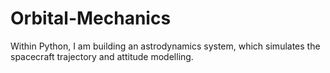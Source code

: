 ﻿# Orbital-Mechanics

Within Python, I am building an astrodynamics system, which simulates the spacecraft trajectory and attitude modelling. 

